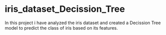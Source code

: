 # iris_dataset_Decission_Tree
In this project i have analyzed the iris dataset and created a Decission Tree model to predict the class of iris based on its features.
